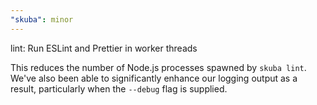 ```yaml
---
"skuba": minor
---
```


lint: Run ESLint and Prettier in worker threads

This reduces the number of Node.js processes spawned by `skuba lint`. We've also been able to significantly enhance our logging output as a result, particularly when the `--debug` flag is supplied.

